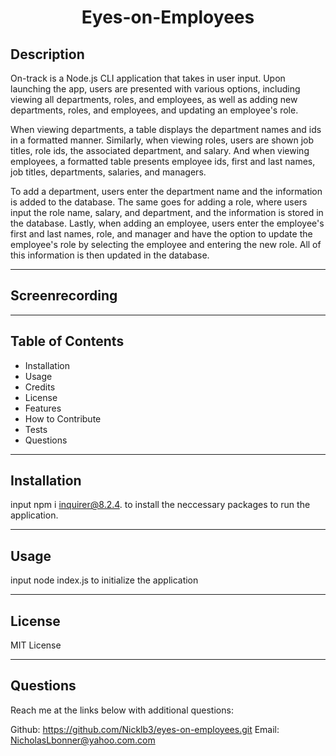 <h1 align="center">Eyes-on-Employees</h1>

## Description

On-track is a Node.js CLI application that takes in user input. Upon launching the app, users are presented with various options, including viewing all departments, roles, and employees, as well as adding new departments, roles, and employees, and updating an employee's role.

When viewing departments, a table displays the department names and ids in a formatted manner. Similarly, when viewing roles, users are shown job titles, role ids, the associated department, and salary. And when viewing employees, a formatted table presents employee ids, first and last names, job titles, departments, salaries, and managers.

To add a department, users enter the department name and the information is added to the database. The same goes for adding a role, where users input the role name, salary, and department, and the information is stored in the database. Lastly, when adding an employee, users enter the employee's first and last names, role, and manager and have the option to update the employee's role by selecting the employee and entering the new role. All of this information is then updated in the database.

---

## Screenrecording

---

## Table of Contents

* Installation
* Usage
* Credits
* License
* Features
* How to Contribute
* Tests
* Questions

---

## Installation

input npm i inquirer@8.2.4. to install the neccessary packages to run the application.

---

## Usage

input node index.js to initialize the application

---

## License

MIT License

---

## Questions

Reach me at the links below with additional questions:

Github: https://github.com/Nicklb3/eyes-on-employees.git
Email: NicholasLbonner@yahoo.com.com